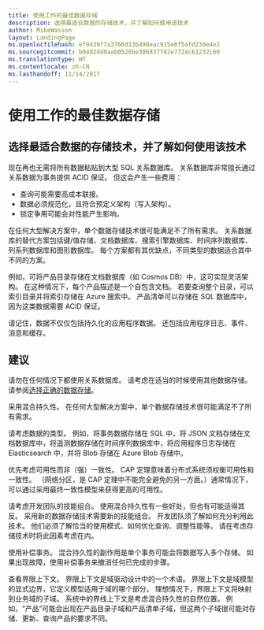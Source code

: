 ```yaml
---
title: 使用工作的最佳数据存储
description: 选择最适合数据的存储技术，并了解如何使用该技术
author: MikeWasson
layout: LandingPage
ms.openlocfilehash: ef9439f7a3766d13b498eac915e0f5afd23de4e2
ms.sourcegitcommit: b0482d49aab0526be386837702e7724c61232c60
ms.translationtype: HT
ms.contentlocale: zh-CN
ms.lasthandoff: 11/14/2017
---
```

# <a name="use-the-best-data-store-for-the-job"></a>使用工作的最佳数据存储

## <a name="pick-the-storage-technology-that-is-the-best-fit-for-your-data-and-how-it-will-be-used"></a>选择最适合数据的存储技术，并了解如何使用该技术

现在再也无需将所有数据粘贴到大型 SQL 关系数据库。 关系数据库非常擅长通过关系数据为事务提供 ACID 保证。 但这会产生一些费用：

- 查询可能需要高成本联接。
- 数据必须规范化，且符合预定义架构（写入架构）。
- 锁定争用可能会对性能产生影响。

在任何大型解决方案中，单个数据存储技术很可能满足不了所有需求。 关系数据库的替代方案包括键/值存储、文档数据库、搜索引擎数据库、时间序列数据库、列系列数据库和图形数据库。 每个方案都有其优缺点，不同类型的数据适合其中不同的方案。 

例如，可将产品目录存储在文档数据库（如 Cosmos DB）中，这可实现灵活架构。 在这种情况下，每个产品描述是一个自包含文档。 若要查询整个目录，可以索引目录并将索引存储在 Azure 搜索中。 产品清单可以存储在 SQL 数据库中，因为这类数据需要 ACID 保证。

请记住，数据不仅仅包括持久化的应用程序数据。 还包括应用程序日志、事件、消息和缓存。

## <a name="recommendations"></a>建议

请勿在任何情况下都使用关系数据库。 请考虑在适当的时候使用其他数据存储。 请参阅[选择正确的数据存储][data-store-overview]。

采用混合持久性。 在任何大型解决方案中，单个数据存储技术很可能满足不了所有需求。 

请考虑数据的类型。 例如，将事务数据存储在 SQL 中，将 JSON 文档存储在文档数据库中，将遥测数据存储在时间序列数据库中，将应用程序日志存储在 Elasticsearch 中，并将 Blob 存储在 Azure Blob 存储中。

优先考虑可用性而非（强）一致性。 CAP 定理意味着分布式系统须权衡可用性和一致性。 （网络分区，是 CAP 定理中不能完全避免的另一方面。）通常情况下，可以通过采用最终一致性模型来获得更高的可用性。 

请考虑开发团队的技能组合。 使用混合持久性有一些好处，但也有可能适得其反。 采用新的数据存储技术需要新的技能组合。 开发团队须了解如何充分利用此技术。 他们必须了解恰当的使用模式、如何优化查询、调整性能等。 请在考虑存储技术时将此因素考虑在内。 

使用补偿事务。 混合持久性的副作用是单个事务可能会将数据写入多个存储。 如果出现故障，使用补偿事务来撤消任何已完成的步骤。

查看界限上下文。 界限上下文是域驱动设计中的一个术语。 界限上下文是域模型的显式边界，它定义模型适用于域的哪个部分。 理想情况下，界限上下文将映射到业务域的子域。 系统中的界线上下文是考虑混合持久性的自然位置。 例如，“产品”可能会出现在产品目录子域和产品清单子域，但这两个子域很可能对存储、更新、查询产品的要求不同。

[data-store-overview]: ../technology-choices/data-store-overview.md